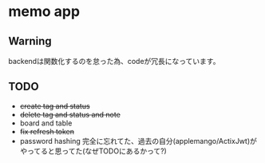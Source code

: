 # memo app
## Warning
backendは関数化するのを怠った為、codeが冗長になっています。

## TODO
- ~~create tag and status~~
- ~~delete tag and status and note~~
- board and table
- ~~fix refresh token~~
- password hashing 完全に忘れてた、過去の自分(applemango/ActixJwt)がやってると思ってた(なぜTODOにあるかって?)
